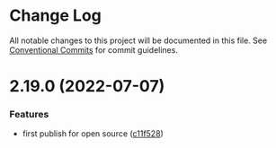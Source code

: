 # Change Log

All notable changes to this project will be documented in this file.
See [Conventional Commits](https://conventionalcommits.org) for commit guidelines.

# 2.19.0 (2022-07-07)


### Features

* first publish for open source ([c11f528](https://github.com/arco-design/arco-design-mobile/commit/c11f528880afe3807f8d96e7667fd5b630a47f7e))
